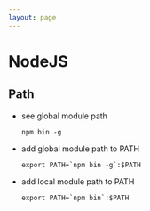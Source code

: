 ```yaml
---
layout: page
---
```


# NodeJS

## Path

* see global module path
    ```
    npm bin -g
    ```
* add global module path to PATH
    ```
    export PATH=`npm bin -g`:$PATH
    ```
* add local module path to PATH
    ```
    export PATH=`npm bin`:$PATH
    ```
